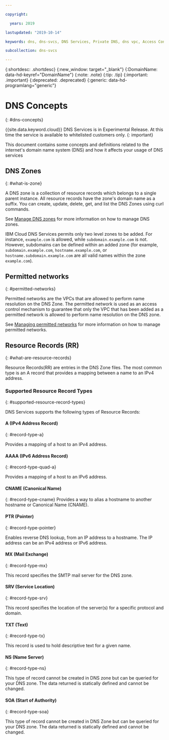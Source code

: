 ```yaml
---

copyright:

  years: 2019

lastupdated: "2019-10-14"

keywords: dns, dns-svcs, DNS Services, Private DNS, dns vpc, Access Control Lists, permitted networks

subcollection: dns-svcs

---
```


{:shortdesc: .shortdesc}
{:new_window: target="_blank"}
{:DomainName: data-hd-keyref="DomainName"}
{:note: .note}
{:tip: .tip}
{:important: .important}
{:deprecated: .deprecated}
{:generic: data-hd-programlang="generic"}



# DNS Concepts
{: #dns-concepts}

{{site.data.keyword.cloud}} DNS Services is in Experimental Release. At this time the service is available to whitelisted customers only.
{: important}

This document contains some concepts and definitions related to the internet's domain name system (DNS) and how it affects your usage of DNS services


## DNS Zones
{: #what-is-zone}

A DNS zone is a collection of resource records which belongs to a single parent instance. All resource records have the zone's domain name as a suffix. You can create, update, delete, get, and list the DNS Zones using curl commands.

See [Manage DNS zones](/docs/dns-svcs?topic=dns-svcs-managing-dns-zones) for more information on how to manage DNS zones.

IBM Cloud DNS Services permits only two level zones to be added. For instance, `example.com` is allowed, while `subdomain.example.com` is not. However, subdomains can be defined within an added zone (for example, `subdomain.example.com`, `hostname.example.com`, or `hostname.subdomain.example.com` are all valid names within the zone `example.com`).

## Permitted networks
{: #permitted-networks}

Permitted networks are the VPCs that are allowed to perform name resolution on the DNS Zone. The permitted network is used as an access control mechanism to guarantee that only the VPC that has been added as a permitted network is allowed to perform name resolution on the DNS zone.

See [Managing permitted networks](/docs/dns-svcs?topic=dns-svcs-managing-permitted-networks) for more information on how to manage permitted networks.

## Resource Records (RR)
{: #what-are-resource-records}

Resource Records(RR) are entries in the DNS Zone files. The most common type is an A record that provides a mapping between a name to an IPv4 address.

### Supported Resource Record Types
{: #supported-resource-record-types}

DNS Services supports the following types of Resource Records:

#### A (IPv4 Address Record)
{: #record-type-a}

Provides a mapping of a host to an IPv4 address.

#### AAAA (IPv6 Address Record)
{: #record-type-quad-a}

Provides a mapping of a host to an IPv6 address.

#### CNAME (Canonical Name)
{: #record-type-cname}
Provides a way to alias a hostname to another hostname or Canonical Name (CNAME).

#### PTR (Pointer)
{: #record-type-pointer}

Enables reverse DNS lookup, from an IP address to a hostname. The IP address can be an IPv4 address or IPv6 address.

#### MX (Mail Exchange)
{: #record-type-mx}

This record specifies the SMTP mail server for the DNS zone.

#### SRV (Service Location)
{: #record-type-srv}

This record specifies the location of the server(s) for a specific protocol and domain.

#### TXT (Text)
{: #record-type-tx}

This record is used to hold descriptive text for a given name.

#### NS (Name Server)
{: #record-type-ns}

This type of record cannot be created in DNS zone but can be queried for your DNS zone. The data returned is statically defined and cannot be changed.

#### SOA (Start of Authority)
{: #record-type-soa}

This type of record cannot be created in DNS Zone but can be queried for your DNS zone. The data returned is statically defined and cannot be changed.

